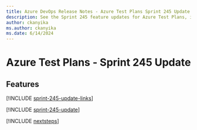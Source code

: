 ```yaml
---
title: Azure DevOps Release Notes - Azure Test Plans Sprint 245 Update
description: See the Sprint 245 feature updates for Azure Test Plans, including next steps.
author: ckanyika
ms.author: ckanyika
ms.date: 6/14/2024
---
```


# Azure Test Plans - Sprint 245 Update

## Features

[!INCLUDE [sprint-245-update-links](../includes/testplans/sprint-245-update-links.md)]

[!INCLUDE [sprint-245-update](../includes/testplans/sprint-245-update.md)]

[!INCLUDE [nextsteps](../includes/nextsteps.md)]